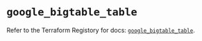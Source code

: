 # `google_bigtable_table`

Refer to the Terraform Registory for docs: [`google_bigtable_table`](https://www.terraform.io/docs/providers/google/r/bigtable_table).
